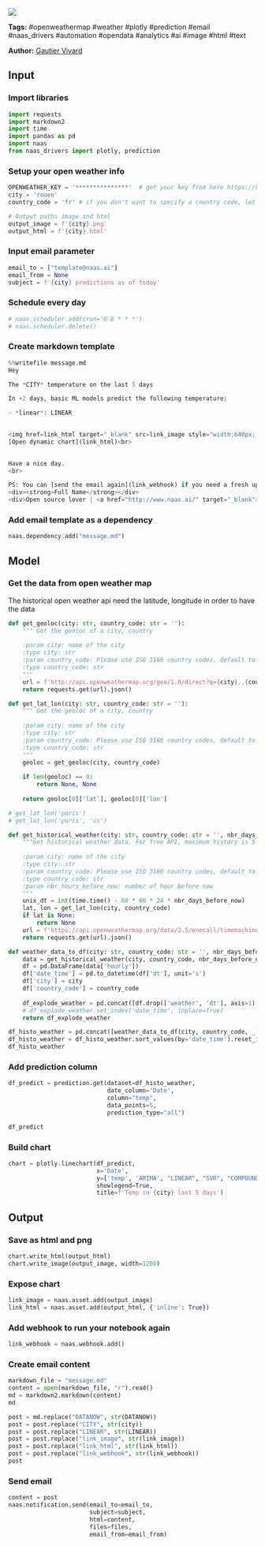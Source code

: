<a href="https://app.naas.ai/user-redirect/naas/downloader?url=https://raw.githubusercontent.com/jupyter-naas/awesome-notebooks/master/OpenWeatherMap/OpenWeatherMap_Send_daily_email_with_predictions.ipynb" target="_parent"><img src="https://naasai-public.s3.eu-west-3.amazonaws.com/open_in_naas.svg"/></a>

**Tags:** #openweathermap #weather #plotly #prediction #email #naas_drivers #automation #opendata #analytics #ai #image #html #text

**Author:** [Gautier Vivard](https://www.linkedin.com/in/gautier-vivard-1811b877/)

## Input

### Import libraries


```python
import requests
import markdown2
import time
import pandas as pd
import naas
from naas_drivers import plotly, prediction
```

### Setup your open weather info


```python
OPENWEATHER_KEY = '***************'  # get your key from here https://home.openweathermap.org/api_keys (it takes couples of minutes)
city = 'rouen'
country_code = 'fr' # if you don't want to specify a country code, let ''
```


```python
# Output paths image and html
output_image = f'{city}.png'
output_html = f'{city}.html'
```

### Input email parameter


```python
email_to = ["template@naas.ai"]
email_from = None
subject = f'{city} predictions as of today'
```

### Schedule every day


```python
# naas.scheduler.add(cron='0 8 * * *')
# naas.scheduler.delete()
```

### Create markdown template


```python
%%writefile message.md
Hey

The *CITY* temperature on the last 5 days

In +2 days, basic ML models predict the following temperature: 

- *linear*: LINEAR

    
<img href=link_html target="_blank" src=link_image style="width:640px; height:360px;" /><br>
[Open dynamic chart](link_html)<br>

    
Have a nice day.
<br>

PS: You can [send the email again](link_webhook) if you need a fresh update.<br>
<div><strong>Full Name</strong></div>
<div>Open source lover | <a href="http://www.naas.ai/" target="_blank">Naas</a></div>
```

### Add email template as a dependency 


```python
naas.dependency.add("message.md")
```

## Model

### Get the data from open weather map

The historical open weather api need the latitude, longitude in order to have the data


```python
def get_geoloc(city: str, country_code: str = ''):
    """ Get the geoloc of a city, country
    
    :param city: name of the city
    :type city: str
    :param country_code: Please use ISO 3166 country codes, default to ''
    :type country_code: str
    """
    url = f'http://api.openweathermap.org/geo/1.0/direct?q={city},,{country_code}&appid={OPENWEATHER_KEY}'
    return requests.get(url).json()

def get_lat_lon(city: str, country_code: str = ''):
    """ Get the geoloc of a city, country
    
    :param city: name of the city
    :type city: str
    :param country_code: Please use ISO 3166 country codes, default to ''
    :type country_code: str
    """
    geoloc = get_geoloc(city, country_code)
    
    if len(geoloc) == 0:
        return None, None
    
    return geoloc[0]['lat'], geoloc[0]['lon']

# get_lat_lon('paris')
# get_lat_lon('paris', 'us')
```


```python
def get_historical_weather(city: str, country_code: str = '', nbr_days_before_now: int = 0):
    """Get historical weather data. For free API, maximum history is 5 days before now
    
    :param city: name of the city
    :type city: str
    :param country_code: Please use ISO 3166 country codes, default to ''
    :type country_code: str 
    :param nbr_hours_before_now: number of hour before now
    """
    unix_dt = int(time.time() - 60 * 60 * 24 * nbr_days_before_now)
    lat, lon = get_lat_lon(city, country_code)
    if lat is None:
        return None
    url = f'https://api.openweathermap.org/data/2.5/onecall/timemachine?lat={lat}&lon={lon}&dt={unix_dt}&appid={OPENWEATHER_KEY}&units=metric'
    return requests.get(url).json()

def weather_data_to_df(city: str, country_code: str = '', nbr_days_before_now: int = 0) -> pd.DataFrame:
    data = get_historical_weather(city, country_code, nbr_days_before_now) 
    df = pd.DataFrame(data['hourly'])
    df['date_time'] = pd.to_datetime(df['dt'], unit='s')
    df['city'] = city
    df['country_code'] = country_code
    
    df_explode_weather = pd.concat([df.drop(['weather', 'dt'], axis=1), df['weather'].str[0].apply(pd.Series)], axis=1)
    # df_explode_weather.set_index('date_time', inplace=True)
    return df_explode_weather
```


```python
df_histo_weather = pd.concat([weather_data_to_df(city, country_code, _) for _ in range(6)], ignore_index=True)
df_histo_weather = df_histo_weather.sort_values(by='date_time').reset_index(drop=True).rename(columns={"date_time": "Date"})
df_histo_weather
```

### Add prediction column


```python
df_predict = prediction.get(dataset=df_histo_weather,
                            date_column='Date',
                            column="temp",
                            data_points=5,
                            prediction_type="all")

df_predict
```

### Build chart


```python
chart = plotly.linechart(df_predict,
                         x='Date',
                         y=['temp', 'ARIMA', "LINEAR", "SVR", "COMPOUND"],
                         showlegend=True,
                         title=f'Temp in {city} last 5 days')
```

## Output

### Save as html and png


```python
chart.write_html(output_html)
chart.write_image(output_image, width=1200)
```

### Expose chart


```python
link_image = naas.asset.add(output_image)
link_html = naas.asset.add(output_html, {'inline': True})
```

### Add webhook to run your notebook again


```python
link_webhook = naas.webhook.add()
```

### Create email content


```python
markdown_file = "message.md"
content = open(markdown_file, "r").read()
md = markdown2.markdown(content)
md
```


```python
post = md.replace("DATANOW", str(DATANOW))
post = post.replace("CITY", str(city))
post = post.replace("LINEAR", str(LINEAR))
post = post.replace("link_image", str(link_image))
post = post.replace("link_html", str(link_html))
post = post.replace("link_webhook", str(link_webhook))
post
```

### Send email


```python
content = post
naas.notification.send(email_to=email_to,
                       subject=subject,
                       html=content,
                       files=files,
                       email_from=email_from)
```
